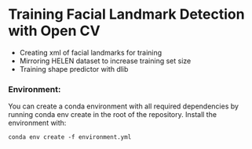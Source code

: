 # Training Facial Landmark Detection with Open CV

* Creating xml of facial landmarks for training
* Mirroring HELEN dataset to increase training set size
* Training shape predictor with dlib

### Environment:
You can create a conda environment with all required dependencies by running conda env create in the root of the repository. Install the environment with:

```
conda env create -f environment.yml
```

